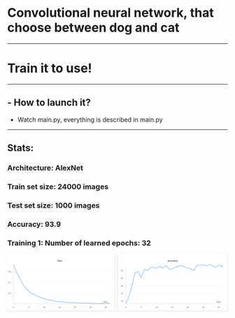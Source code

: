 # Convolutional neural network, that choose between dog and cat
***
# Train it to use!
***
## - How to launch it?
- Watch main.py, everything is described in main.py
***
## Stats:
### Architecture: AlexNet
### Train set size: 24000 images
### Test set size: 1000 images
### Accuracy: 93.9
### Training 1: Number of learned epochs: 32
![img_3.png](img_3.png)
